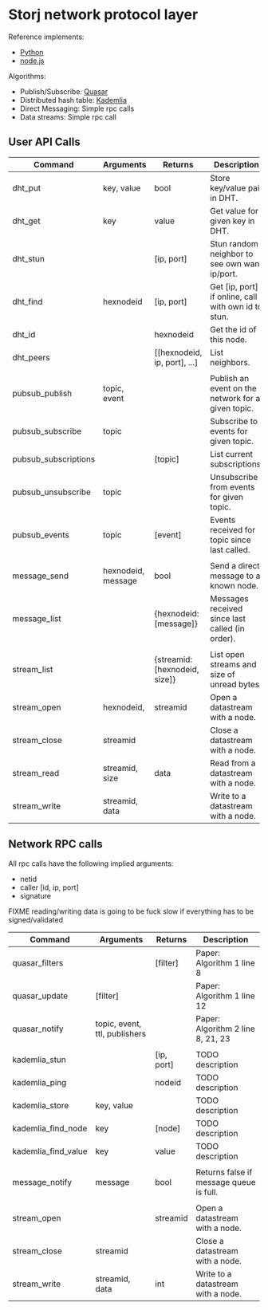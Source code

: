# Storj network protocol layer


Reference implements:

 * [Python](https://github.com/storj/storjnet)
 * [node.js](https://github.com/Storj/node-storj)


Algorithms:

 * Publish/Subscribe: [Quasar](http://www.cs.toronto.edu/iptps2008/final/70.pdf)
 * Distributed hash table: [Kademlia](https://pdos.csail.mit.edu/~petar/papers/maymounkov-kademlia-lncs.pdf)
 * Direct Messaging: Simple rpc calls
 * Data streams: Simple rpc call


## User API Calls

| Command               | Arguments             | Returns                       | Description                                          |
|-----------------------|-----------------------|-------------------------------|------------------------------------------------------|
| dht_put               | key, value            | bool                          | Store key/value pair in DHT.                         |
| dht_get               | key                   | value                         | Get value for given key in DHT.                      |
| dht_stun              |                       | [ip, port]                    | Stun random neighbor to see own wan ip/port.         |
| dht_find              | hexnodeid             | [ip, port]                    | Get [ip, port] if online, call with own id to stun.  |
| dht_id                |                       | hexnodeid                     | Get the id of this node.                             |
| dht_peers             |                       | [[hexnodeid, ip, port], ...]  | List neighbors.                                      |
|                       |                       |                               |                                                      |
| pubsub_publish        | topic, event          |                               | Publish an event on the network for a given topic.   |
| pubsub_subscribe      | topic                 |                               | Subscribe to events for given topic.                 |
| pubsub_subscriptions  |                       | [topic]                       | List current subscriptions.                          |
| pubsub_unsubscribe    | topic                 |                               | Unsubscribe from events for given topic.             |
| pubsub_events         | topic                 | [event]                       | Events received for topic since last called.         |
|                       |                       |                               |                                                      |
| message_send          | hexnodeid, message    | bool                          | Send a direct message to a known node.               |
| message_list          |                       | {hexnodeid: [message]}        | Messages received since last called (in order).      |
|                       |                       |                               |                                                      |
| stream_list           |                       | {streamid: [hexnodeid, size]} | List open streams and size of unread bytes.          |
| stream_open           | hexnodeid,            | streamid                      | Open a datastream with a node.                       |
| stream_close          | streamid              |                               | Close a datastream with a node.                      |
| stream_read           | streamid, size        | data                          | Read from a datastream with a node.                  |
| stream_write          | streamid, data        |                               | Write to a datastream with a node.                   |


## Network RPC calls

All rpc calls have the following implied arguments:

 * netid
 * caller [id, ip, port]
 * signature

FIXME reading/writing data is going to be fuck slow if everything has to be signed/validated

| Command               | Arguments                     | Returns       | Description                                           |
|-----------------------|-------------------------------|---------------|-------------------------------------------------------|
| quasar_filters        |                               | [filter]      | Paper: Algorithm 1 line 8                             |
| quasar_update         | [filter]                      |               | Paper: Algorithm 1 line 12                            |
| quasar_notify         | topic, event, ttl, publishers |               | Paper: Algorithm 2 line 8, 21, 23                     |
|                       |                               |               |                                                       |
| kademlia_stun         |                               | [ip, port]    | TODO description                                      |
| kademlia_ping         |                               | nodeid        | TODO description                                      |
| kademlia_store        | key, value                    |               | TODO description                                      |
| kademlia_find_node    | key                           | [node]        | TODO description                                      |
| kademlia_find_value   | key                           | value         | TODO description                                      |
|                       |                               |               |                                                       |
| message_notify        | message                       | bool          | Returns false if message queue is full.               |
|                       |                               |               |                                                       |
| stream_open           |                               | streamid      | Open a datastream with a node.                        |
| stream_close          | streamid                      |               | Close a datastream with a node.                       |
| stream_write          | streamid, data                | int           | Write to a datastream with a node.                    |

